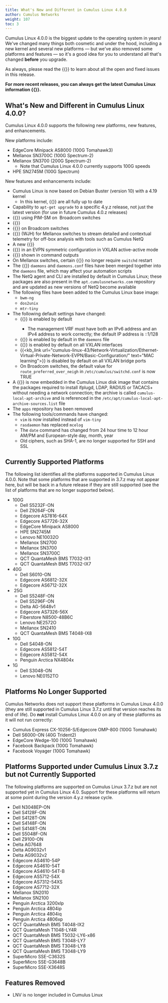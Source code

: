 ```yaml
---
title: What's New and Different in Cumulus Linux 4.0.0
author: Cumulus Networks
weight: 107
toc: 3
---
```


Cumulus Linux 4.0.0 is the biggest update to the operating system in years\! We've changed many things both cosmetic and under the hood, including a new kernel and several new platforms — but we've also removed some platforms and features — so it's a good idea for you to understand all that's changed **before** you upgrade.

As always, please read the {{<exlink url="https://docs.cumulusnetworks.com/cumulus-linux-40/Whats-New/rn/" text="release notes">}} to learn about all the open and fixed issues in this release.

**For more recent releases, you can always get the latest Cumulus Linux information {{<exlink url="https://docs.cumulusnetworks.com/cumulus-linux-40/Whats-New/" text="here">}}.**

## What's New and Different in Cumulus Linux 4.0.0?

Cumulus Linux 4.0.0 supports the following new platforms, new features, and enhancements.

New platforms include:

- EdgeCore Minipack AS8000 (100G Tomahawk3)
- Mellanox SN3700C (100G Spectrum-2)
- Mellanox SN3700 (200G Spectrum-2)
  - Note that Cumulus Linux 4.0.0 currently supports 100G speeds
- HPE SN2745M (100G Spectrum)

New features and enhancements include:

- Cumulus Linux is now based on Debian Buster (version 10) with a 4.19 kernel
  - In this kernel, {{<link url="Spectre-and-Meltdown-Vulnerability-Fixes" text="Meltdown/Spectre fixes">}} are all fully up to date
- Capability to `apt-get upgrade` to a specific 4.y.z release, not just the latest version (for use in future Cumulus 4.0.z releases)
- {{<exlink url="https://docs.cumulusnetworks.com/cumulus-linux-40/Network-Virtualization/Ethernet-Virtual-Private-Network-EVPN/EVPN-PIM/" text="EVPN BUM traffic handling">}} using PIM-SM on  Broadcom switches
- {{<exlink url="https://docs.cumulusnetworks.com/cumulus-linux-40/Layer-3/Protocol-Independent-Multicast-PIM/#pim-active-active-with-mlag" text="PIM active-active with MLAG">}}
- {{<exlink url="https://docs.cumulusnetworks.com/cumulus-linux-40/Layer-1-and-Switch-Ports/Port-Security/" text="Port security">}} on Broadcom switches
- {{<exlink url="https://docs.cumulusnetworks.com/cumulus-linux-40/Monitoring-and-Troubleshooting/Network-Troubleshooting/Mellanox-WJH/" text="What Just Happened">}} (WJH) for Mellanox switches to stream detailed and contextual telemetry for off-box analysis with tools such as Cumulus NetQ
- A new {{<exlink url="https://docs.cumulusnetworks.com/cumulus-linux-40/Installation-Management/Back-up-and-Restore/" text="backup and restore utility">}}
- {{<exlink url="https://docs.cumulusnetworks.com/cumulus-linux-40/Network-Virtualization/Ethernet-Virtual-Private-Network-EVPN/Inter-subnet-Routing/#advertise-primary-ip-address" text="Advertise primary IP address type-5 routes">}} in an EVPN symmetric configuration in VXLAN active-active mode
- {{<exlink url="https://docs.cumulusnetworks.com/cumulus-linux-40/Layer-3/Border-Gateway-Protocol-BGP/" text="BGP best path reason">}} shown in command outputs
- On Mellanox switches, certain {{<exlink url="https://docs.cumulusnetworks.com/cumulus-linux-40/Layer-1-and-Switch-Ports/Buffer-and-Queue-Management/" text="buffer and queue configuration settings">}} no longer require `switchd` restart
- The {{<exlink url="https://docs.cumulusnetworks.com/cumulus-linux-40/Layer-3/FRRouting-Overview/" text="FRRouting">}} `daemons` and `daemons.conf` files have been merged together into the `daemons` file, which may affect your automation scripts
- The NetQ agent and CLI are installed by default in Cumulus Linux; these packages are also present in the `apt.cumulusnetworks.com` repository and are updated as new versions of NetQ become available
- The following files have been added to the Cumulus Linux base image:
  - `bwm-ng`
  - `dos2unix`
  - `mtr-tiny`
- The following default settings have changed:
  - {{<exlink url="https://docs.cumulusnetworks.com/cumulus-linux-40/Layer-3/Management-VRF/" text="Management VRF">}} is enabled by default
    - The management VRF must have both an IPv6 address and an IPv4 address to work correctly; the default IP address is ::1/128
  - {{<exlink url="https://docs.cumulusnetworks.com/cumulus-linux-40/Layer-3/Configuring-FRRouting/" text="Zebra">}}
    is enabled by default in the `daemons` file
  - {{<exlink url="https://docs.cumulusnetworks.com/cumulus-linux-40/Network-Virtualization/Ethernet-Virtual-Private-Network-EVPN/Basic-Configuration/#arp-and-nd-suppression" text="ARP/ND suppression">}} is enabled by default on all VXLAN interfaces
  - {{<kb_link url="cumulus-linux-43/Network-Virtualization/Ethernet-Virtual-Private-Network-EVPN/Basic-Configuration/" text="MAC learning">}} is disabled by default on all VXLAN bridge ports
  - On Broadcom switches, the default value for `route_preferred_over_neigh` in `/etc/cumulus/switchd.conf` is now TRUE
- A {{<exlink url="https://docs.cumulusnetworks.com/cumulus-linux-40/Installation-Management/Adding-and-Updating-Packages/#add-packages-from-the-cumulus-linux-local-archive" text="local archive">}} is now embedded in the Cumulus Linux disk image that contains the packages required to install ifplugd, LDAP, RADIUS or TACACS+ without needing a network connection; the archive is called `cumulus-local-apt-archive` and is referenced in the `/etc/apt/cumulus-local-apt-archive-sources.list` file
- The `apps` repository has been removed
- The following tools/commands have changed:
  - `vim` is now installed instead of `vim-tiny`
  - `rasdaemon` has replaced `mcelog`
  - The `date` command has changed from 24 hour time to 12 hour AM/PM and European-style day, month, year
  - Old ciphers, such as SHA-1, are no longer supported for SSH and SSL

## Currently Supported Platforms

The following list identifies all the platforms supported in Cumulus Linux 4.0.0. Note that some platforms that are supported in 3.7.z may not appear here, but will be back in a future release if they are still supported (see the list of platforms that are no longer supported below).

- 100G
    - Dell S5232F-ON
    - Dell Z9264F-ON
    - Edgecore AS7816-64X
    - Edgecore AS7726-32X
    - EdgeCore Minipack AS8000
    - HPE SN2745M
    - Lenovo NE10032O
    - Mellanox SN2700
    - Mellanox SN3700
    - Mellanox SN3700C
    - QCT QuantaMesh BMS T7032-IX1
    - QCT QuantaMesh BMS T7032-IX7
- 40G  
    - Dell S6010-ON
    - Edgecore AS6812-32X
    - Edgecore AS6712-32X
-  25G
    - Dell S5248F-ON
    - Dell S5296F-ON
    - Delta AG-5648v1
    - Edgecore AS7326-56X
    - Fiberstore N8500-48B6C
    - Lenovo NE2572O
    - Mellanox SN2410
    - QCT QuantaMesh BMS T4048-IX8
- 10G
    - Dell S4048-ON
    - Edgecore AS5812-54T
    - Edgecore AS5812-54X
    - Penguin Arctica NX4804x
- 1G
    - Dell S3048-ON
    - Lenovo NE0152TO

## Platforms No Longer Supported

Cumulus Networks does not support these platforms in Cumulus Linux 4.0.0 (they are still supported in Cumulus Linux 3.7.z until that version reaches its end of life). Do **not** install Cumulus Linux 4.0.0 on any of these platforms as it will not run correctly:

- Cumulus Express CX-10256-S/Edgecore OMP-800 (100G Tomahawk)
- Dell S6000-ON (40G Trident2)
- EdgeCore Wedge-100 (100G Tomahawk)
- Facebook Backpack (100G Tomahawk)
- Facebook Voyager (100G Tomahawk)

## Platforms Supported under Cumulus Linux 3.7.z but not Currently Supported

The following platforms are supported on Cumulus Linux 3.7.z but are not supported yet in Cumulus Linux 4.0. Support for these platforms will return at some point during the version 4.y.z release cycle.

- Dell N3048EP-ON
- Dell S4128F-ON
- Dell S4128T-ON
- Dell S4148F-ON
- Dell S4148T-ON
- Dell S5048F-ON
- Dell Z9100-ON
- Delta AG7648
- Delta AG9032v1
- Delta AG9032v2
- Edgecore AS4610-54P
- Edgecore AS4610-54T
- Edgecore AS4610-54T-B
- Edgecore AS5712-54X
- Edgecore AS7312-54XS
- Edgecore AS7712-32X
- Mellanox SN2010
- Mellanox SN2100
- Penguin Arctica 3200xlp
- Penguin Arctica 4804ip
- Penguin Arctica 4804iq
- Penguin Arctica 4806xp
- QCT QuantaMesh BMS T4048-IX2
- QCT QuantaMesh T1048-LY4R
- QCT QuantaMesh BMS T5032-LY6-x86
- QCT QuantaMesh BMS T3048-LY7
- QCT QuantaMesh BMS T3048-LY8
- QCT QuantaMesh BMS T3048-LY9
- SuperMicro SSE-C3632S
- SuperMicro SSE-G3648B
- SuperMicro SSE-X3648S

## Features Removed

- LNV is no longer included in Cumulus Linux
